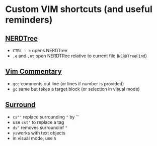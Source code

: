 # Custom VIM shortcuts (and useful reminders)

## [NERDTree](https://github.com/scrooloose/nerdtree)

+   `CTRL - e` opens NERDTree
+   `,e` and `,nt` open NERDTRee relative to current file (`NERDTreeFind`)

## [Vim Commentary](https://github.com/tpope/vim-commentary)

+   `gcc` comments out line (or lines if number is provided)
+   `gc` same but takes a target block (or selection in visual mode)

## [Surround](https://github.com/tpope/vim-surround)

+   `cs"'` replace surrounding `"` by `'
+   use `cst'` to replace a tag
+   `ds"` removes surroundinf `"`
+   `ys`works with text objects
+   in visual mode, use `S`
